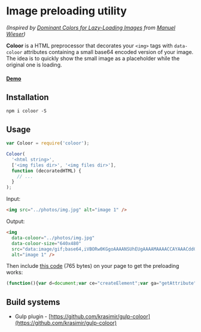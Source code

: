 # Image preloading utility

*(Inspired by [Dominant Colors for Lazy-Loading Images](https://manu.ninja/dominant-colors-for-lazy-loading-images) from [Manuel Wieser](https://twitter.com/manuelwieser))*

**Coloor** is a HTML preprocessor that decorates your `<img>` tags with `data-coloor` attributes containing a small base64 encoded version of your image. The idea is to quickly show the small image as a placeholder while the original one is loading.

#### [Demo](http://krasimir.github.io/coloor/example/)

## Installation

`npm i coloor -S`

## Usage

```js
var Coloor = require('coloor');

Coloor(
  '<html string>',
  ['<img files dir>', '<img files dir>'],
  function (decoratedHTML) {
    // ...
  }
);
```

Input:

```html
<img src="../photos/img.jpg" alt="image 1" />
```

Output:

```html
<img 
  data-coloor="../photos/img.jpg"
  data-coloor-size="640x480" 
  src="data:image/gif;base64,iVBORw0KGgoAAAANSUhEUgAAAAMAAAACCAYAAACddGYaAAAAAklEQVR4AewaftIAAAAjSURBVAEaAOX/Ab24tf+42PMA09zsAAL6+fkACwH3AOPq8QDUQg74d7o9lAAAAABJRU5ErkJggg=="
  alt="image 1" />
```

Then include [this code](https://github.com/krasimir/coloor/blob/master/lib/coloor.min.js) (765 bytes) on your page to get the preloading works:

```js
(function(){var d=document;var ce="createElement";var ga="getAttribute";function isCanvasSupported(){var elem=d[ce]("canvas");return!!(elem.getContext&&elem.getContext("2d"))}function preload(image){var src,pi,li,w,h,size;if(!isCanvasSupported()){image.src=src;return}src=image[ga]("data-coloor");size=image[ga]("data-coloor-size").split("x");w=parseInt(size[0]);h=parseInt(size[1]);pi=new Image;li=new Image;pi.onload=function(){var canvas=d[ce]("canvas");var ctx=canvas.getContext("2d");canvas.width=w;canvas.height=h;ctx.drawImage(pi,0,0,w,h);image.src=canvas.toDataURL("image/png")};pi.src=image[ga]("src");li.onload=function(){image.src=src};li.src=src}var images=d.querySelectorAll("img[data-coloor]");for(var i=0;i<images.length;i++){preload(images[i])}})();
```

## Build systems

* Gulp plugin - [https://github.com/krasimir/gulp-coloor](https://github.com/krasimir/gulp-coloor)

